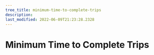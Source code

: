 ```yaml
---
tree_title: minimum-time-to-complete-trips
description: 
last_modified: 2022-06-09T21:23:28.2328
---
```


# Minimum Time to Complete Trips
